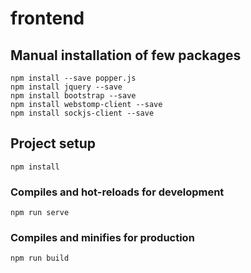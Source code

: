 # frontend

## Manual installation of few packages

```
npm install --save popper.js
npm install jquery --save
npm install bootstrap --save
npm install webstomp-client --save
npm install sockjs-client --save
```
## Project setup
```
npm install
```

### Compiles and hot-reloads for development
```
npm run serve
```

### Compiles and minifies for production
```
npm run build
```

